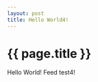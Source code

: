 ```yaml
---
layout: post
title: Hello World4!
---
```


{{ page.title }}
================
Hello World!  Feed test4!
